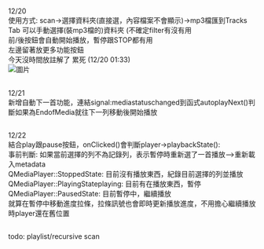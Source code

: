 #
12/20<br>
使用方式: scan->選擇資料夾(直接選，內容檔案不會顯示)->mp3檔匯到Tracks Tab
可以手動選擇(裝mp3檔的)資料夾 (不確定filter有沒有用<br>
前/後按鈕會自動開始播放，暫停跟STOP都有用<br>
左邊留著放更多功能按鈕<br>
今天沒時間放註解了 累死 (12/20 01:33)<br>
![圖片](https://github.com/user-attachments/assets/584e4850-1859-4a0f-ad84-20967120fabd)
##
12/21<br>
新增自動下一首功能，連結signal:mediastatuschanged到函式autoplayNext()判斷如果為EndofMedia就往下一列移動後開始播放
##
12/22<br>
結合play跟pause按鈕，onClicked()會判斷player->playbackState():<br>
事前判斷: 如果當前選擇的列不為記錄列，表示暫停時重新選了一首播放-->重新載入metadata<br>
QMediaPlayer::StoppedState: 目前沒有播放東西，紀錄目前選擇的列並播放<br>
QMediaPlayer::PlayingStateplaying: 目前有在播放東西，暫停<br>
QMediaPlayer::PausedState:  目前暫停中，繼續播放<br>
就算在暫停中移動進度拉條，拉條訊號也會即時更新播放進度，不用擔心繼續播放時player還在舊位置<br>
##
todo: playlist/recursive scan
